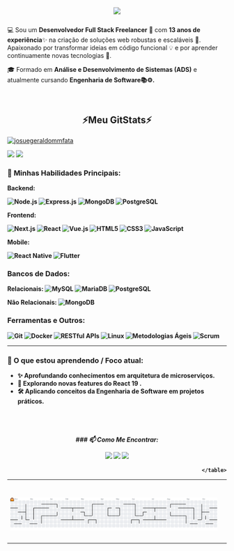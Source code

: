 <h1 align="center">
<img src="https://readme-typing-svg.herokuapp.com/?font=Righteous&size=35&center=true&vCenter=true&width=500&height=70&duration=4000&lines=olá!+👋;+me+chamo+Josue+Geraldo+Gomes!👋;" />

</h1>
💻 Sou um <b>Desenvolvedor Full Stack Freelancer</b> 💼 com <b>13 anos de experiência</b>✨ na criação de soluções web robustas e escaláveis 🚀. Apaixonado por transformar ideias em código funcional 💡 e por aprender continuamente novas tecnologias 🌱.</h1>

🎓 Formado em <b>Análise e Desenvolvimento de Sistemas (ADS)</b> e atualmente cursando <b>Engenharia de Software📚⚙️.</b> </br>
</br></br>
<h2 align="center" >⚡<b>Meu GitStats⚡</b></h2>
<p align="left"> <a href="https://github.com/ryo-ma/github-profile-trophy"><img src="https://github-profile-trophy.vercel.app/?username=josuegeraldommfata" alt="josuegeraldommfata" /></a> </p>
</div>
</h2>  
</p>
<div>
  <img height="220em" src="https://github-readme-stats.vercel.app/api?username=josuegeraldommfata&show_icons=true&theme=dracula&include_all_commits=true"/>
  <img height="220em" src="https://github-readme-stats.vercel.app/api/top-langs/?username=josuegeraldommfata&layout=compact&langs_count=7&theme=dracula"/>
</div></p>

### 🚀 <b>Minhas Habilidades Principais:</b>

<b>Backend:
<p align="left">
  <img src="https://img.shields.io/badge/Node.js-339933?style=for-the-badge&logo=nodedotjs&logoColor=white" alt="Node.js"/>
<img src="https://img.shields.io/badge/Express.js-000000?style=for-the-badge&logo=express&logoColor=white" alt="Express.js"/>
<img src="https://img.shields.io/badge/MongoDB-47A248?style=for-the-badge&logo=mongodb&logoColor=white" alt="MongoDB"/>
<img src="https://img.shields.io/badge/PostgreSQL-316192?style=for-the-badge&logo=postgresql&logoColor=white" alt="PostgreSQL"/>
</p>

<b>Frontend:</b>
<p align="left">
  <img src="https://img.shields.io/badge/Next.js-000000?style=for-the-badge&logo=nextdotjs&logoColor=white" alt="Next.js"/>
  <img src="https://img.shields.io/badge/React-20232A?style=for-the-badge&logo=react&logoColor=61DAFB" alt="React"/>
  <img src="https://img.shields.io/badge/Vue.js-35495E?style=for-the-badge&logo=vuedotjs&logoColor=4FC08D" alt="Vue.js"/>
  <img src="https://img.shields.io/badge/HTML5-E34F26?style=for-the-badge&logo=html5&logoColor=white" alt="HTML5"/>
  <img src="https://img.shields.io/badge/CSS3-1572B6?style=for-the-badge&logo=css3&logoColor=white" alt="CSS3"/>
  <img src="https://img.shields.io/badge/JavaScript-F7DF1E?style=for-the-badge&logo=javascript&logoColor=black" alt="JavaScript"/>
</p>

<b>Mobile:</b>
<p align="left">
  <img src="https://img.shields.io/badge/React_Native-20232A?style=for-the-badge&logo=react&logoColor=61DAFB" alt="React Native"/>
  <img src="https://img.shields.io/badge/Flutter-%2302569B.svg?style=for-the-badge&logo=Flutter&logoColor=white" alt="Flutter"/>
</p>


<h3><b>Bancos de Dados:</b></h3>
<p>
  <b>Relacionais:</b>
  <img src="https://img.shields.io/badge/MySQL-4479A1?style=for-the-badge&logo=mysql&logoColor=white" alt="MySQL"/>
  <img src="https://img.shields.io/badge/MariaDB-003545?style=for-the-badge&logo=mariadb&logoColor=white" alt="MariaDB"/>
  <img src="https://img.shields.io/badge/PostgreSQL-316192?style=for-the-badge&logo=postgresql&logoColor=white" alt="PostgreSQL"/>
</p>
<p>
  <b>Não Relacionais:</b>
  <img src="https://img.shields.io/badge/MongoDB-47A248?style=for-the-badge&logo=mongodb&logoColor=white" alt="MongoDB"/>
</p>

<h3><b>Ferramentas e Outros:</b></h3>
<p>
  <img src="https://img.shields.io/badge/Git-F05032?style=for-the-badge&logo=git&logoColor=white" alt="Git"/>
  <img src="https://img.shields.io/badge/Docker-2496ED?style=for-the-badge&logo=docker&logoColor=white" alt="Docker"/>
  <img src="https://img.shields.io/badge/RESTful_APIs-007ACC?style=for-the-badge&logo=apirest&logoColor=white" alt="RESTful APIs"/>
  <img src="https://img.shields.io/badge/Linux-FCC624?style=for-the-badge&logo=linux&logoColor=black" alt="Linux"/>
  <img src="https://img.shields.io/badge/Metodologias_Ágeis-007399?style=for-the-badge&logo=jira&logoColor=white" alt="Metodologias Ágeis"/>
  <img src="https://img.shields.io/badge/Scrum-007399?style=for-the-badge&logo=scrumalliance&logoColor=white" alt="Scrum"/>
</p>

---

### 🌱 O que estou aprendendo / Foco atual:

* ✨ Aprofundando conhecimentos em **arquitetura de microserviços**.
* 🚀 Explorando novas features do **React 19** .
* 🛠️ Aplicando conceitos da **Engenharia de Software** em projetos práticos.


</br>  
 
 # 

<div align="center"> <b><i> ### 📫 Como Me Encontrar:</b>
</i>

</p>
 <a href="https://wa.me/5519971556747" target="_blank"><img src="https://img.shields.io/badge/WhatsApp-25D366?style=for-the-badge&logo=whatsapp&logoColor=white" target="_blank"></a>
  <a href = "mailto:robsonmmfata@gmail.com"><img src="https://img.shields.io/badge/-Gmail-%23333?style=for-the-badge&logo=gmail&logoColor=white" target="_blank"></a>
  <a href="https://www.linkedin.com/in/robson-gomes-3baa6423a?utm_source=share&utm_campaign=share_via&utm_content=profile&utm_medium=android_app" target="_blank"><img src="https://img.shields.io/badge/-LinkedIn-%230077B5?style=for-the-badge&logo=linkedin&logoColor=white" target="_blank"></a>
    <div align="right">
    <table>
        <tr>
            <td> <h1 align="left">
<picture>
  <source media="(prefers-color-scheme: dark)" srcset="https://raw.githubusercontent.com/josuegeraldommfata/josuegeraldommfata/output/pacman-contribution-graph-dark.svg">
  <source media="(prefers-color-scheme: light)" srcset="https://raw.githubusercontent.com/josuegeraldommfata/josuegeraldommfata/output/pacman-contribution-graph.svg">
  <img alt="pacman contribution graph" src="https://raw.githubusercontent.com/josuegeraldommfata/josuegeraldommfata/output/pacman-contribution-graph.svg">
</picture>


</h1></td>
            <td></td>
        </tr>
      
    </table>
 </div>




